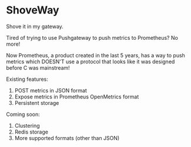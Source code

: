 # ShoveWay

Shove it in my gateway.

Tired of trying to use Pushgateway to push metrics to Prometheus? No more!

Now Prometheus, a product created in the last 5 years, has a way to push metrics which DOESN'T use a protocol that looks like it was designed before C was mainstream!

Existing features:
1) POST metrics in JSON format
2) Expose metrics in Prometheus OpenMetrics format
3) Persistent storage

Coming soon:
1) Clustering
2) Redis storage
3) More supported formats (other than JSON)
